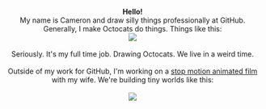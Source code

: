 <p align="center">
  <b> Hello! </b> <br> 
  My name is Cameron and draw silly things professionally at GitHub. Generally, I make Octocats do things. Things like this: <br>
  <img src="https://user-images.githubusercontent.com/19292210/88347096-c067a980-ccfe-11ea-8a06-bdaf552fee06.gif"></img>
  <br><br>
  Seriously. It's my full time job. Drawing Octocats. We live in a weird time.<br>
  <br>
  Outside of my work for GitHub, I'm working on a <a href="www.instagram.com/wowshortfilm"> stop motion animated film </a> with my wife. We're building tiny worlds like this:<br><br>
  <img src="https://user-images.githubusercontent.com/19292210/88347618-fa857b00-ccff-11ea-9421-88bc9c006723.gif"></img>
  </p>

